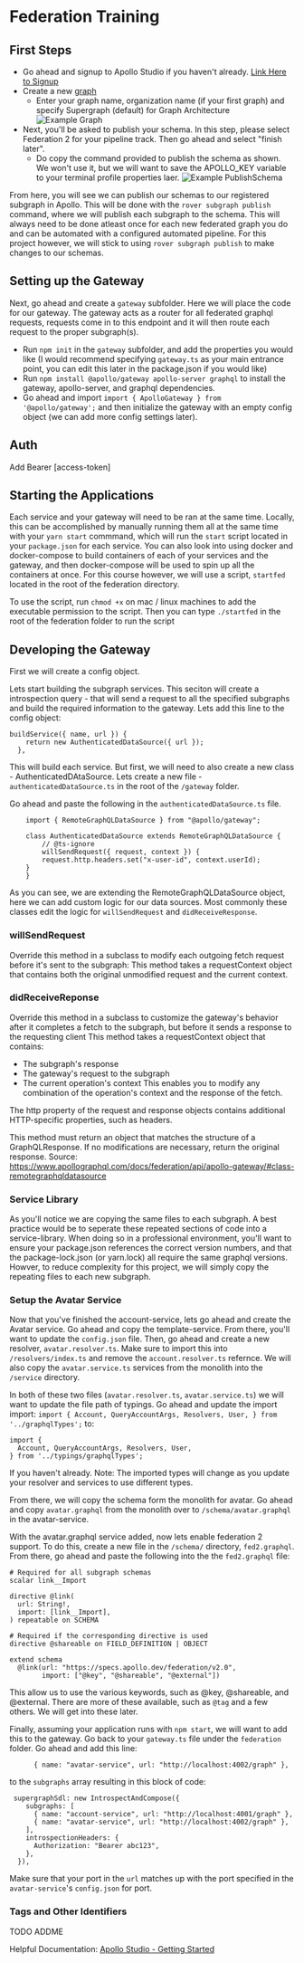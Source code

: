 # Federation Training


## First Steps
* Go ahead and signup to Apollo Studio if you haven't already. [Link Here to Signup](http://studio.apollographql.com)
* Create a new [graph](https://www.apollographql.com/docs/studio/getting-started/#2-create-your-first-graph)
    * Enter your graph name, organization name (if your first graph) and specify Supergraph (default) for Graph Architecture
![Example Graph](../assets/federation/setupGraph.png)
* Next, you'll be asked to publish your schema.  In this step, please select Federation 2 for your pipeline track.  Then go ahead and select "finish later".
    * Do copy the command provided to publish the schema as shown.  We won't use it, but we will want to save the APOLLO_KEY variable to your terminal profile properties laer.
![Example PublishSchema](../assets/federation/publishSchema.png)

From here, you will see we can publish our schemas to our registered subgraph in Apollo.  This will be done with the `rover subgraph publish` command, where we will publish each subgraph to the schema.  This will always need to be done atleast once for each new federated graph you do and can be automated with a configured automated pipeline.  For this project however, we will stick to using `rover subgraph publish` to make changes to our schemas.

## Setting up the Gateway
Next, go ahead and create a `gateway` subfolder.  Here we will place the code for our gateway.  The gateway acts as a router for all federated graphql requests, requests come in to this endpoint and it will then route each request to the proper subgraph(s).

* Run `npm init` in the `gateway` subfolder, and add the properties you would like (I would recommend specifying `gateway.ts` as your main entrance point, you can edit this later in the package.json if you would like)
* Run `npm install @apollo/gateway apollo-server graphql` to install the gateway, apollo-server, and graphql dependencies.
* Go ahead and import `import { ApolloGateway } from '@apollo/gateway';` and then initialize the gateway with an empty config object (we can add more config settings later).

## Auth
Add Bearer [access-token]

## Starting the Applications
Each service and your gateway will need to be ran at the same time.  Locally, this can be accomplished by manually running them all at the same time with your `yarn start` commmand, which will run the `start` script located in your `package.json` for each service.  You can also look into using docker and docker-compose to build containers of each of your services and the gateway, and then docker-compose will be used to spin up all the containers at once.  For this course however, we will use a script, `startfed` located in the root of the federation directory.

To use the script, run `chmod +x` on mac / linux machines to add the executable permission to the script.  Then you can type `./startfed` in the root of the federation folder to run the script


## Developing the Gateway
First we will create a config object.

Lets start building the subgraph services.  This seciton will create a introspection query - that will send a request to all the specified subgraphs and build the required information to the gateway.
Lets add this line to the config object:
```
buildService({ name, url }) {
    return new AuthenticatedDataSource({ url });
  },
```
This will build each service.  But first, we will need to also create a new class - AuthenticatedDAtaSource.  Lets create a new file - `authenticatedDataSource.ts` in the root of the `/gateway` folder.

Go ahead and paste the following in the `authenticatedDataSource.ts` file.
```
    import { RemoteGraphQLDataSource } from "@apollo/gateway";

    class AuthenticatedDataSource extends RemoteGraphQLDataSource {
        // @ts-ignore
        willSendRequest({ request, context }) {
        request.http.headers.set("x-user-id", context.userId);
    }
    }
```

As you can see, we are extending the RemoteGraphQLDataSource object, here we can add custom logic for our data sources.  Most commonly these classes edit the logic for `willSendRequest` and `didReceiveResponse`.

### willSendRequest
Override this method in a subclass to modify each outgoing fetch request before it's sent to the subgraph:
This method takes a requestContext object that contains both the original unmodified request and the current context.

### didReceiveReponse
Override this method in a subclass to customize the gateway's behavior after it completes a fetch to the subgraph, but before it sends a response to the requesting client
This method takes a requestContext object that contains:

* The subgraph's response
* The gateway's request to the subgraph
* The current operation's context
This enables you to modify any combination of the operation's context and the response of the fetch.

The http property of the request and response objects contains additional HTTP-specific properties, such as headers.

This method must return an object that matches the structure of a GraphQLResponse. If no modifications are necessary, return the original response.
Source: https://www.apollographql.com/docs/federation/api/apollo-gateway/#class-remotegraphqldatasource

### Service Library
As you'll notice we are copying the same files to each subgraph.  A best practice would be to seperate these repeated sections of code into a service-library.  When doing so in a professional environment, you'll want to ensure your package.json references the correct version numbers, and that the package-lock.json (or yarn.lock) all require the same graphql versions.  Howver, to reduce complexity for this project, we will simply copy the repeating files to each new subgraph.


### Setup the Avatar Service
Now that you've finished the account-service, lets go ahead and create the Avatar service.  Go ahead and copy the template-service.  From there, you'll want to update the `config.json` file.  Then, go ahead and create a new resolver, `avatar.resolver.ts`.  Make sure to import this into `/resolvers/index.ts` and remove the `account.resolver.ts` refernce.  We will also copy the `avatar.service.ts` services from the monolith into the `/service` directory.

In both of these two files (`avatar.resolver.ts`, `avatar.service.ts`) we will want to update the file path of typings.  Go ahead and update the import import: `import {
    Account, QueryAccountArgs, Resolvers, User,
  } from '../graphqlTypes';` to:

  ```
  import {
    Account, QueryAccountArgs, Resolvers, User,
  } from '../typings/graphqlTypes';
  ```
If you haven't already.  Note: The imported types will change as you update your resolver and services to use different types.


 From there, we will copy the schema form the monolith for avatar.  Go ahead and copy `avatar.graphql` from the monolith over to `/schema/avatar.graphql` in the avatar-service.


With the avatar.graphql service added, now lets enable federation 2 support.  To do this, create a new file in the `/schema/` directory, `fed2.graphql`.  From there, go ahead and paste the following into the the `fed2.graphql` file:

```
# Required for all subgraph schemas
scalar link__Import

directive @link(
  url: String!,
  import: [link__Import],
) repeatable on SCHEMA

# Required if the corresponding directive is used
directive @shareable on FIELD_DEFINITION | OBJECT

extend schema
  @link(url: "https://specs.apollo.dev/federation/v2.0",
        import: ["@key", "@shareable", "@external"])
```
This allow us to use the various keywords, such as @key, @shareable, and @external.  There are more of these available, such as `@tag` and a few others.  We will get into these later.

Finally, assuming your application runs with `npm start`, we will want to add this to the gateway.  Go back to your `gateway.ts` file under the `federation` folder.  Go ahead and add this line:
```
      { name: "avatar-service", url: "http://localhost:4002/graph" },
```
to the `subgraphs` array resulting in this block of code:
```
 supergraphSdl: new IntrospectAndCompose({
    subgraphs: [
      { name: "account-service", url: "http://localhost:4001/graph" },
      { name: "avatar-service", url: "http://localhost:4002/graph" },
    ],
    introspectionHeaders: {
      Authorization: "Bearer abc123",
    },
  }),
```
Make sure that your port in the `url` matches up with the port specified in the `avatar-service`'s `config.json` for port.


### Tags and Other Identifiers
TODO ADDME

Helpful Documentation: [Apollo Studio - Getting Started](https://www.apollographql.com/docs/studio/getting-started/)